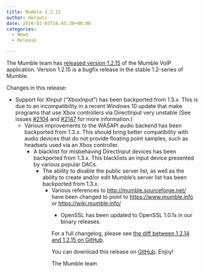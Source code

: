 ```yaml
---
title: Mumble 1.2.15
author: mkrautz
date: 2016-03-05T16:45:30+00:00
categories:
  - News
  - Release

---
```

<img class="alignleft size-full wp-image-232" title="Mumblesoftwarelogo" src="http://mumble.sourceforge.net/w/logo.png" alt="" />The Mumble team has [released version 1.2.15][1] of the Mumble VoIP application. Version 1.2.15 is a bugfix release in the stable 1.2-series of Mumble.

<!--more-->

Changes in this release:

  * Support for XInput (&#8220;XboxInput&#8221;) has been backported from 1.3.x. This is due to an incompatibility in a recent Windows 10 update that make programs that use Xbox controllers via DirectInput very unstable (See issues [#2104][2] and [#2147][3] for more information.) 
      * Various improvements to the WASAPI audio backend has been backported from 1.3.x. This should bring better compatibility with audio devices that do not provide floating point samples, such as headsets used via an Xbox controller. 
          * A blacklist for misbehaving DirectInput devices has been backported from 1.3.x. This blacklists an input device presented by various popular DACs. 
              * The ability to disable the public server list, as well as the ability to create and/or edit Mumble&#8217;s server list has been backported from 1.3.x. 
                  * Various references to http://mumble.sourceforge.net/ have been changed to point to https://www.mumble.info or https://wiki.mumble.info/ 
                      * OpenSSL has been updated to OpenSSL 1.0.1s in our binary releases. </ul> 
                        For a full changelog, please see [the diff between 1.2.14 and 1.2.15 on GitHub][4].
                        
                        You can download this release on [GitHub][5]. Enjoy!
                        
                        The Mumble team

 [1]: https://github.com/mumble-voip/mumble/releases/tag/1.2.15
 [2]: https://github.com/mumble-voip/mumble/issues/2104
 [3]: https://github.com/mumble-voip/mumble/issues/2147
 [4]: https://github.com/mumble-voip/mumble/compare/1.2.14...1.2.15
 [5]: https://github.com/mumble-voip/mumble/releases/tag/1.2.15 "https://github.com/mumble-voip/mumble/releases/tag/1.2.15"